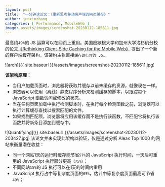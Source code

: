 ```yaml
---
layout: post
title:  "一分钟读论文：《重新思考移动客⼾端的网页缓存》"
author: junxinzhang
categories: [ Performance, MobileWeb ]
image: assets/images/screenshot-20230112-185611.jpg
---
```

最高约`49%`的 JS 运算可以在网页上重用。美国密歇根⼤学和加州⼤学洛杉矶分校的论文[《Rethinking Client-Side Caching for the Mobile Web》][paper1-url] 提出了一个新的客户端缓存架构，该架构主张直接`缓存运行时的 JS`。

![arch]({{ site.baseurl }}/assets/images/screenshot-20230112-185611.jpg)

**该架构原理：**
- 当用户加载页面时，浏览器将获取并缓存以前未缓存的资源，就像现在一样。 
- 浏览器可以使用（离线）静态程序分析来检测缓存的脚本，以跟踪每个 JavaScript 函数访问或修改的状态。
- 当在任何页面加载中执行检测脚本时，在执行每个检测函数之前，浏览器可以执行计算缓存查找以搜索匹配的文件。
- 如果找到匹配项，浏览器将应用该缓存而不是执行该函数，不匹配它将执行该函数并将新条目添加到缓存中。

![Quantifying]({{ site.baseurl }}/assets/images/screenshot-20230112-203427.jpg)
该论文并未实现此架构以验证，仅是通过分析 Aleax Top 1000 的网站来衡量潜在收益：
- 同一个网站1天的运行时缓存能节省`57%`的 JavaScript 执⾏时间，⼀天后可重⽤的 JavaScript 执⾏部分更⾼`（75%）`；
- 不同网站`15%`的 JS 执行可以在1天的时间内重⽤
- JavaScript 执⾏占中等复杂度页面的`65%`，估计中等复杂度⻚⾯最高可节省`49%`；

[paper1-url]: http://web.eecs.umich.edu/~harshavm/papers/hotmobile21.pdf